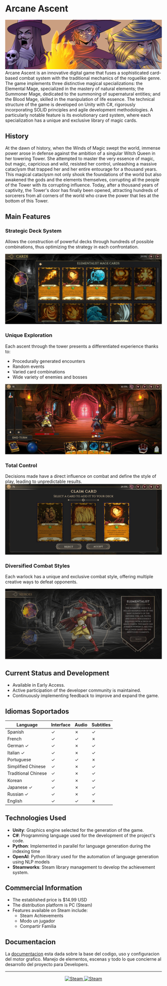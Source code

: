 # Arcane Ascent

![alt text](./Doc/Images/Portada.png)
Arcane Ascent is an innovative digital game that fuses a sophisticated card-based combat system with the traditional mechanics of the roguelike genre. The game implements three distinctive magical specializations: the Elemental Mage, specialized in the mastery of natural elements; the Summoner Mage, dedicated to the summoning of supernatural entities; and the Blood Mage, skilled in the manipulation of life essence. The technical structure of the game is developed on Unity with C#, rigorously incorporating SOLID principles and agile development methodologies. A particularly notable feature is its evolutionary card system, where each specialization has a unique and exclusive library of magic cards.

## History

At the dawn of history, when the Winds of Magic swept the world, immense power arose in defense against the ambition of a singular Witch Queen in her towering Tower. She attempted to master the very essence of magic, but magic, capricious and wild, resisted her control, unleashing a massive cataclysm that trapped her and her entire entourage for a thousand years. This magical cataclysm not only shook the foundations of the world but also awakened the gods and the elements themselves, corrupting all the people of the Tower with its corrupting influence. Today, after a thousand years of captivity, the Tower's door has finally been opened, attracting hundreds of sorcerers from all corners of the world who crave the power that lies at the bottom of this Tower.

## Main Features

### Strategic Deck System

Allows the construction of powerful decks through hundreds of possible combinations, thus optimizing the strategy in each confrontation.

![alt text](./Doc/Images/collection.jpg)

### Unique Exploration

Each ascent through the tower presents a differentiated experience thanks to:

* Procedurally generated encounters
* Random events
* Varied card combinations
* Wide variety of enemies and bosses

![alt text](./Doc/Images/combat.jpg)

### Total Control

Decisions made have a direct influence on combat and define the style of play, leading to unpredictable results.
![alt text](./Doc/Images/claimCard.jpg)

### Diversified Combat Styles

 Each warlock has a unique and exclusive combat style, offering multiple creative ways to defeat opponents.

![alt text](./Doc/Images/heroSelection.jpg)

## Current Status and Development

* Available in Early Access.
* Active participation of the developer community is maintained.
* Continuously implementing feedback to improve and expand the game.

## Idiomas Soportados

| Language | Interface | Audio | Subtitles |
|---------------|----------|-------|------------|
| Spanish | ✓ | ✗ | ✓ | ✗ | ✓ |
| French | ✓ | ✓ | ✗ | ✓ | ✓ |
| German ✓ | ✓ | ✗ | ✓ | ✓ | ✓ |
| Italian ✓ | ✓ | ✗ | ✓ | ✓ | ✓ | ✓ |
| Portuguese | ✓ | ✓ | ✗ | ✓ | ✓ | ✓ |
| Simplified Chinese| ✓ | ✗ | ✓ | ✓ | ✓ |
| Traditional Chinese| ✓ | ✗ | ✓ | ✗ | ✓ | ✓ |
| Korean | ✓ | ✗ | ✓ | ✓ | ✓ |
| Japanese ✓ | ✓ | ✗ | ✓ | ✓ |
| Russian ✓ | ✓ | ✗ | ✓ | ✓ |
| English | ✓ | ✓ | ✗ | ✓ | ✓ |

## Technologies Used

* **Unity**: Graphics engine selected for the generation of the game.
* **C#**: Programming language used for the development of the project's code.
* **Python**: Implemented in parallel for language generation during the indexing time
* **OpenAI**: Python library used for the automation of language generation using NLP models
* **Steamworks**: Steam library management to develop the achievement system.

## Commercial Information

* The established price is $14.99 USD
* The distribution platform is PC (Steam)
* Features available on Steam include:
  * Steam Achievements
  * Modo un jugador
  * Compartir Familia

## Documentacion

La [documentacion](./Doc/Wiki.md) esta dada sobre la base del codigo, uso y configuracion del motor grafico. Manejo de elementos, escenas y todo lo que concierne al desarrollo del proyecto para Developers.

------
<div align=center>
<a href="https://store.steampowered.com/app/3205630/Arcane_Ascent/" target="_blank">
<img alt="Steam" src="https://img.shields.io/static/v1?style=for-the-badge&message=steam&color=00adee&logo=Steam&logoColor=FFFFFF&label=" height = 40/>
</a>
<a href="https://github.com/rb58853" target="_blank">
<img alt="Steam" src="https://img.shields.io/static/v1?style=for-the-badge&message=developer&color=24292e&logo=github&logoColor=FFFFFF&label=" height = 40/>
</a>
</div>
